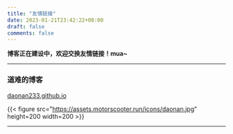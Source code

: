 ```yaml
---
title: "友情链接"
date: 2023-01-21T23:42:22+08:00
draft: false
comments: false
---
```


**博客正在建设中，欢迎交换友情链接！mua~**

---

### 道难的博客

[daonan233.github.io](https://daonan233.github.io)

{{< figure src="https://assets.motorscooter.run/icons/daonan.jpg" height=200 width=200 >}}

---
